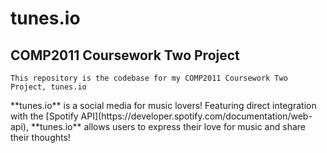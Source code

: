 # tunes.io
## COMP2011 Coursework Two Project
`This repository is the codebase for my COMP2011 Coursework Two Project, tunes.io`
<p>
**tunes.io** is a social media for music lovers! Featuring direct integration with the [Spotify API](https://developer.spotify.com/documentation/web-api), **tunes.io** allows users to express their love for music and share their thoughts!
</p>